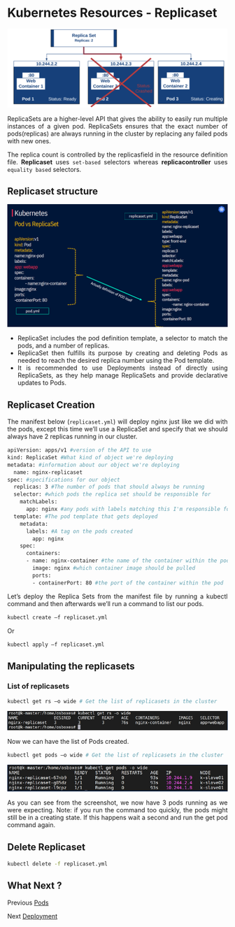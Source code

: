 # Kubernetes Resources - Replicaset
<p align="center">
    <img src="../images/replicaset.png">
</p>

<div style="text-align: justify">

ReplicaSets are a higher-level API that gives the ability to easily run multiple instances of a given pod. ReplicaSets ensures that the exact number of pods(replicas) are always running in the cluster by replacing any failed pods with new ones.

The replica count is controlled by the replicasfield in the resource definition file. **Replicaset** uses `set-based` selectors whereas **replicacontroller** uses `equality based` selectors.

## Replicaset structure
<p align="center">
    <img src="../images/replicaset2.png">
</p>

- ReplicaSet includes the pod definition template, a selector to match the pods, and a number of replicas.
- ReplicaSet then fulfills its purpose by creating and deleting Pods as needed to reach the desired replica number using the Pod template.
- It is recommended to use Deployments instead of directly using ReplicaSets, as they help manage ReplicaSets and provide declarative updates to Pods.

## Replicaset Creation
The manifest below (`replicaset.yml`) will deploy nginx just like we did with the pods, except this time we’ll use a ReplicaSet and specify that we should always have 2 replicas running in our cluster.

```bash
apiVersion: apps/v1 #version of the API to use
kind: ReplicaSet #What kind of object we're deploying
metadata: #information about our object we're deploying
  name: nginx-replicaset
spec: #specifications for our object
  replicas: 3 #The number of pods that should always be running
  selector: #which pods the replica set should be responsible for
    matchLabels:
      app: nginx #any pods with labels matching this I'm responsible for.
  template: #The pod template that gets deployed
    metadata:
      labels: #A tag on the pods created
        app: nginx
    spec:
      containers:
      - name: nginx-container #the name of the container within the pod
        image: nginx #which container image should be pulled
        ports:
        - containerPort: 80 #the port of the container within the pod
```


Let’s deploy the Replica Sets from the manifest file by running a kubectl command and then afterwards we’ll run a command to list our pods.

```bash
kubectl create –f replicaset.yml 
```

Or

```bash
kubectl apply –f replicaset.yml 
```

## Manipulating the replicasets
### List of replicasets

```bash
kubectl get rs –o wide # Get the list of replicasets in the cluster
```
<p align="center">
    <img src="../images/replicaset3.png">
</p>

Now we can have the list of Pods created.
```bash
kubectl get pods –o wide # Get the list of replicasets in the cluster
```
<p align="center">
    <img src="../images/replicaset4.png">
</p>

As you can see from the screenshot, we now have 3 pods running as we were expecting. Note: if you run the command too quickly, the pods might still be in a creating state. If this happens wait a second and run the get pod command again.

## Delete Replicaset

```bash
kubectl delete -f replicaset.yml 
```

## What Next ?
Previous [Pods](05-Recources-01.md)

Next [Deployment](05-Recources-03.md)
</div>
